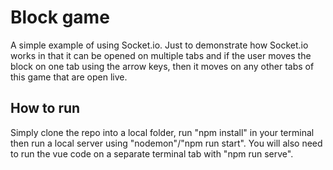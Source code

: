 # Block game

A simple example of using Socket.io. Just to demonstrate how Socket.io works in that it can be opened on multiple tabs and if the user moves the block on one tab using the arrow keys, then it moves on any other tabs of this game that are open live.

## How to run

Simply clone the repo into a local folder, run "npm install" in your terminal then run a local server using "nodemon"/"npm run start". You will also need to run the vue code on a separate terminal tab with "npm run serve".
